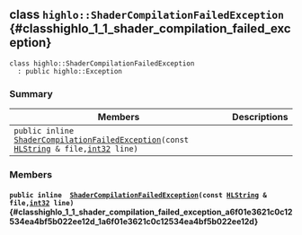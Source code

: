 ## class `highlo::ShaderCompilationFailedException` {#classhighlo_1_1_shader_compilation_failed_exception}

```
class highlo::ShaderCompilationFailedException
  : public highlo::Exception
```

### Summary

 Members                        | Descriptions                                
--------------------------------|---------------------------------------------
`public inline  `[`ShaderCompilationFailedException`](#classhighlo_1_1_shader_compilation_failed_exception_a6f01e3621c0c12534ea4bf5b022ee12d_1a6f01e3621c0c12534ea4bf5b022ee12d)`(const `[`HLString`](docs-api/api-highlo.md#namespacehighlo_aae9b5b2474b992680f5555779f4bd538_1aae9b5b2474b992680f5555779f4bd538)` & file,`[`int32`](#_base_types_8h_a43d43196463bde49cb067f5c20ab8481_1a43d43196463bde49cb067f5c20ab8481)` line)` | 

### Members

#### `public inline  `[`ShaderCompilationFailedException`](#classhighlo_1_1_shader_compilation_failed_exception_a6f01e3621c0c12534ea4bf5b022ee12d_1a6f01e3621c0c12534ea4bf5b022ee12d)`(const `[`HLString`](docs-api/api-highlo.md#namespacehighlo_aae9b5b2474b992680f5555779f4bd538_1aae9b5b2474b992680f5555779f4bd538)` & file,`[`int32`](#_base_types_8h_a43d43196463bde49cb067f5c20ab8481_1a43d43196463bde49cb067f5c20ab8481)` line)` {#classhighlo_1_1_shader_compilation_failed_exception_a6f01e3621c0c12534ea4bf5b022ee12d_1a6f01e3621c0c12534ea4bf5b022ee12d}

